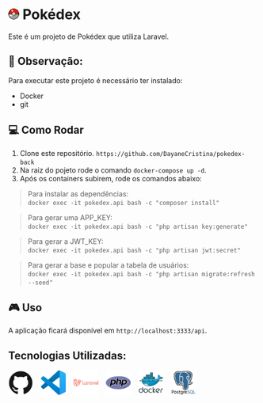 # ![alt text](pokeball-rotate.png) Pokédex

Este é um projeto de Pokédex que utiliza Laravel.

## 🧐 Observação: 

Para executar este projeto é necessário ter instalado:
- Docker
- git

## 💻 Como Rodar

1. Clone este repositório.
  `https://github.com/DayaneCristina/pokedex-back`
2. Na raiz do pojeto rode o comando `docker-compose up -d`.
3. Após os containers subirem, rode os comandos abaixo:

> Para instalar as dependências: <br>
`docker exec -it pokedex.api bash -c "composer install"`

> Para gerar uma APP_KEY: <br>
`docker exec -it pokedex.api bash -c "php artisan key:generate"`

> Para gerar a JWT_KEY: <br>
`docker exec -it pokedex.api bash -c "php artisan jwt:secret"`

> Para gerar a base e popular a tabela de usuários: <br>
`docker exec -it pokedex.api bash -c "php artisan migrate:refresh --seed"`

## 🎮 Uso
A aplicação ficará disponível em `http://localhost:3333/api`.

## **Tecnologias Utilizadas:**

<div style="display: inline_block">
  <img align="center" alt="icone-github" height="50" src="https://github.com/devicons/devicon/blob/master/icons/github/github-original.svg">
  &nbsp;&nbsp;
    <img align="center" alt="icone-vs-code" height="50" src="https://github.com/devicons/devicon/blob/master/icons/vscode/vscode-original.svg">
  &nbsp;&nbsp;
    <img align="center" alt="icone-laravel" height="50" src="https://github.com/devicons/devicon/blob/master/icons/laravel/laravel-line-wordmark.svg">
  &nbsp;&nbsp;
    <img align="center" alt="icone-php" height="50" src="https://github.com/devicons/devicon/blob/master/icons/php/php-original.svg">
  &nbsp;&nbsp;
    <img align="center" alt="icone-docker" height="50" src="https://github.com/devicons/devicon/blob/master/icons/docker/docker-original-wordmark.svg">
  &nbsp;&nbsp;
    <img align="center" alt="icone-postgresql" height="50" src="https://github.com/devicons/devicon/blob/master/icons/postgresql/postgresql-original-wordmark.svg">
  &nbsp;&nbsp;
</div>
